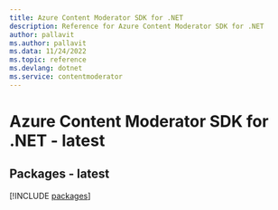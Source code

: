 ```yaml
---
title: Azure Content Moderator SDK for .NET
description: Reference for Azure Content Moderator SDK for .NET
author: pallavit
ms.author: pallavit
ms.data: 11/24/2022
ms.topic: reference
ms.devlang: dotnet
ms.service: contentmoderator
---
```

# Azure Content Moderator SDK for .NET - latest
## Packages - latest
[!INCLUDE [packages](content-moderator-index.md)]
